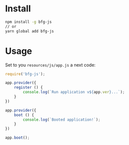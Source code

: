 # Install

```bash
npm install -g bfg-js
// or
yarn global add bfg-js
``` 

# Usage
Set to you `resources/js/app.js` a next code:
```js
require('bfg-js');

app.provider({
    register () {
        console.log(`Run application v${app.ver}...`);
    }
})

app.provider({
    boot () {
        console.log(`Booted application!`);
    }
})

app.boot();
```